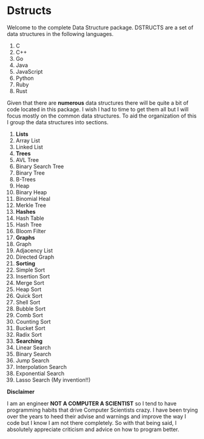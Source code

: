 # Dstructs
Welcome to the complete Data Structure package.  DSTRUCTS are a set
of data structures in the following languages.

1. C
2. C++
3. Go
4. Java
5. JavaScript
6. Python
7. Ruby
8. Rust

Given that there are **numerous** data structures there will be quite a bit of code located
in this package.  I wish I had to time to get them all but I will focus mostly on the
common data structures.  To aid the organization of this I group the data structures into
sections.
1. **Lists**
  1. Array List
  2. Linked List
2. **Trees**
  1. AVL Tree
  2. Binary Search Tree
  3. Binary Tree
  4. B-Trees
  5. Heap
  6. Binary Heap
  7. Binomial Heal
  8. Merkle Tree
3. **Hashes**
  1. Hash Table
  2. Hash Tree
  3. Bloom Filter
4. **Graphs**
  1. Graph
  2. Adjacency List
  3. Directed Graph
5. **Sorting**
  1. Simple Sort
  2. Insertion Sort
  3. Merge Sort
  4. Heap Sort
  5. Quick Sort
  6. Shell Sort
  7. Bubble Sort
  8. Comb Sort
  9. Counting Sort
  10. Bucket Sort
  11. Radix Sort
6. **Searching**
  1. Linear Search
  2. Binary Search
  3. Jump Search
  4. Interpolation Search
  5. Exponential Search
  6. Lasso Search (My invention!!)

**Disclaimer**

I am an engineer **NOT A COMPUTER A SCIENTIST** so I tend to have programming habits that drive
Computer Scientists crazy.  I have been trying over the years to heed their advise and
warnings and improve the way I code but I know I am not there completely.  So with that
being said, I absolutely appreciate criticism and advice on how to program better.